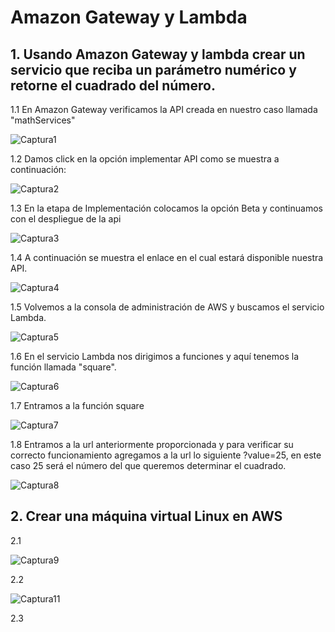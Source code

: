 # Amazon Gateway y Lambda

## 1. Usando Amazon Gateway y lambda crear un servicio que reciba un parámetro numérico y retorne el cuadrado del número.

1.1 En Amazon Gateway verificamos la API creada en nuestro caso llamada "mathServices"

![Captura1](https://user-images.githubusercontent.com/48154086/77790686-41ee4a00-7033-11ea-9fc3-c7a0ab2b0a26.PNG)

1.2 Damos click en la opción implementar API como se muestra a continuación:

![Captura2](https://user-images.githubusercontent.com/48154086/77790690-4450a400-7033-11ea-82e3-70a8a286f80c.PNG)

1.3 En la etapa de Implementación colocamos la opción Beta y continuamos con el despliegue de la api

![Captura3](https://user-images.githubusercontent.com/48154086/77790693-44e93a80-7033-11ea-84e3-85a8957731e6.PNG)

1.4 A continuación se muestra el enlace en el cual estará disponible nuestra API. 

![Captura4](https://user-images.githubusercontent.com/48154086/77790695-4581d100-7033-11ea-8284-6ab5274b734d.PNG)

1.5 Volvemos a la consola de administración de AWS y buscamos el servicio Lambda. 

![Captura5](https://user-images.githubusercontent.com/48154086/77790698-46b2fe00-7033-11ea-966a-cee339061ea1.PNG)

1.6 En el servicio Lambda nos dirigimos a funciones y aquí tenemos la función llamada "square".

![Captura6](https://user-images.githubusercontent.com/48154086/77790699-474b9480-7033-11ea-82d1-3a5636fbdbf6.PNG)

1.7 Entramos a la función square

![Captura7](https://user-images.githubusercontent.com/48154086/77790702-49155800-7033-11ea-8532-2ab3cb4622c3.PNG)

1.8 Entramos a la url anteriormente proporcionada y para verificar su correcto funcionamiento agregamos a la url lo siguiente ?value=25, en este caso 25 será el número del que queremos determinar el cuadrado.  

![Captura8](https://user-images.githubusercontent.com/48154086/77790704-4a468500-7033-11ea-84e4-729c2f27af15.PNG)

## 2. Crear una máquina virtual Linux en AWS

2.1 

![Captura9](https://user-images.githubusercontent.com/48154086/77794253-8da3f200-7039-11ea-8df6-e2e00e2118c2.PNG)

2.2 

![Captura11](https://user-images.githubusercontent.com/48154086/77794254-8e3c8880-7039-11ea-800b-50ae1566cf28.PNG)

2.3 




